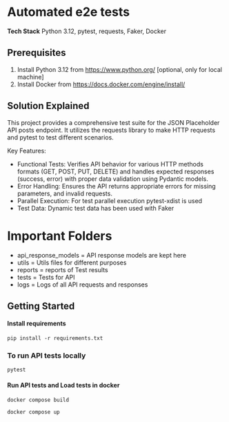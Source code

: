 # Automated e2e tests

**Tech Stack**
Python 3.12, pytest, requests, Faker, Docker

## Prerequisites
1. Install Python 3.12 from https://www.python.org/ [optional, only for local machine]
2. Install Docker from https://docs.docker.com/engine/install/

## Solution Explained

This project provides a comprehensive test suite for the JSON Placeholder API posts endpoint. It utilizes the requests library to make HTTP requests and pytest to test different scenarios.

Key Features:

- Functional Tests: Verifies API behavior for various HTTP methods formats (GET, POST, PUT, DELETE) and handles expected responses (success, error) with proper data validation using Pydantic models.
- Error Handling: Ensures the API returns appropriate errors for missing parameters, and invalid requests.
- Parallel Execution: For test parallel execution pytest-xdist is used
- Test Data: Dynamic test data has been used with Faker

# Important Folders
- api_response_models = API response models are kept here
- utils = Utils files for different purposes
- reports = reports of Test results
- tests = Tests for API
- logs = Logs of all API requests and responses

    
## Getting Started

#### Install requirements

```
pip install -r requirements.txt
```

### To run API tests locally

```
pytest
```

#### Run API tests and Load tests in docker

```
docker compose build
```

```
docker compose up
```
